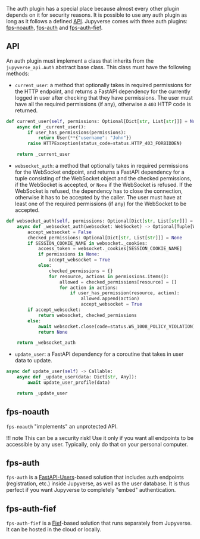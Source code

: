 The auth plugin has a special place because almost every other plugin depends on it for security reasons. It is possible to use any auth plugin as long as it follows a defined [API](./#api). Jupyverse comes with three auth plugins: [fps-noauth](./#fps-noauth), [fps-auth](./#fps-auth) and [fps-auth-fief](./#fps-auth-fief).

## API

An auth plugin must implement a class that inherits from the `jupyverse_api.Auth` abstract base class. This class must have the following methods:

- `current_user`: a method that optionally takes in required permissions for the HTTP endpoint, and returns a FastAPI dependency for the currently logged in user after checking that they have permissions. The user must have all the required permissions (if any), otherwise a `403` HTTP code is returned.
```py
def current_user(self, permissions: Optional[Dict[str, List[str]]] = None) -> Callable:
    async def _current_user():
        if user_has_permissions(permissions):
            return User(**{"username": "John"})
        raise HTTPException(status_code=status.HTTP_403_FORBIDDEN)

    return _current_user
```
- `websocket_auth`: a method that optionally takes in required permissions for the WebSocket endpoint, and returns a FastAPI dependency for a tuple consisting of the WebSocket object and the checked permissions, if the WebSocket is accepted, or `None` if the WebSocket is refused. If the WebSocket is refused, the dependency has to close the connection, otherwise it has to be accepted by the caller. The user must have at least one of the required permissions (if any) for the WebSocket to be accepted.
```py
def websocket_auth(self, permissions: Optional[Dict[str, List[str]]] = None) -> Callable[[], Optional[Tuple[Any, Dict[str, List[str]]]]]:
    async def _websocket_auth(websocket: WebSocket) -> Optional[Tuple[WebSocket, Optional[Dict[str, List[str]]]]]:
        accept_websocket = False
        checked_permissions: Optional[Dict[str, List[str]]] = None
        if SESSION_COOKIE_NAME in websocket._cookies:
            access_token = websocket._cookies[SESSION_COOKIE_NAME]
            if permissions is None:
                accept_websocket = True
            else:
                checked_permissions = {}
                for resource, actions in permissions.items():
                    allowed = checked_permissions[resource] = []
                    for action in actions:
                        if user_has_permission(resource, action):
                            allowed.append(action)
                            accept_websocket = True
        if accept_websocket:
            return websocket, checked_permissions
        else:
            await websocket.close(code=status.WS_1008_POLICY_VIOLATION)
            return None

    return _websocket_auth
```
- `update_user`: a FastAPI dependency for a coroutine that takes in user data to update.
```py
async def update_user(self) -> Callable:
    async def _update_user(data: Dict[str, Any]):
        await update_user_profile(data)

    return _update_user
```

## fps-noauth

`fps-noauth` "implements" an unprotected API.

!!! note
    This can be a security risk! Use it only if you want all endpoints to be accessible by any user.
    Typically, only do that on your personal computer.

## fps-auth

`fps-auth` is a [FastAPI-Users](https://fastapi-users.github.io/fastapi-users)-based solution that includes auth endpoints (registration, etc.) inside Jupyverse, as well as the user database. It is thus perfect if you want Jupyverse to completely "embed" authentication.

## fps-auth-fief

`fps-auth-fief` is a [Fief](https://www.fief.dev)-based solution that runs separately from Jupyverse. It can be hosted in the cloud or locally.
